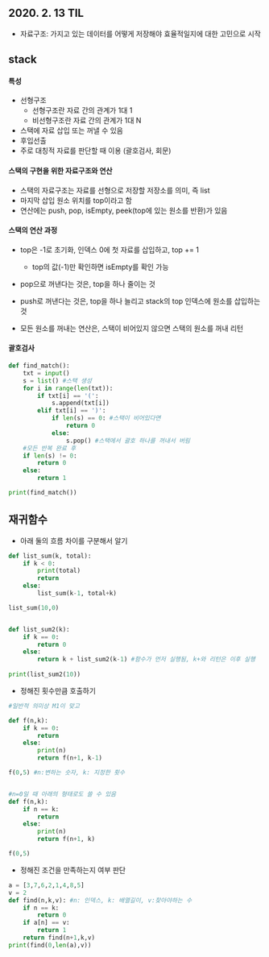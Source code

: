 ## 2020. 2. 13 TIL

- 자료구조: 가지고 있는 데이터를 어떻게 저장해야 효율적일지에 대한 고민으로 시작





## stack



#### 특성

- 선형구조
  - 선형구조란 자료 간의 관계가 1대 1
  - 비선형구조란 자료 간의 관계가 1대 N
- 스택에 자료 삽입 또는 꺼낼 수 있음
- 후입선출
- 주로 대칭적 자료를 판단할 때 이용 (괄호검사, 회문)





#### 스택의 구현을 위한 자료구조와 연산

- 스택의 자료구조는 자료를 선형으로 저장할 저장소를 의미, 즉 list
- 마지막 삽입 원소 위치를 top이라고 함
- 연산에는 push, pop, isEmpty, peek(top에 있는 원소를 반환)가 있음





#### 스택의 연산 과정

- top은 -1로 초기화, 인덱스 0에 첫 자료를 삽입하고, top += 1
  - top의 값(-1)만 확인하면 isEmpty를 확인 가능
- pop으로 꺼낸다는 것은, top을 하나 줄이는 것
- push로 꺼낸다는 것은, top을 하나 늘리고 stack의 top 인덱스에 원소를 삽입하는 것

- 모든 원소를 꺼내는 연산은, 스택이 비어있지 않으면 스택의 원소를 꺼내 리턴





#### 괄호검사

```python
def find_match():
    txt = input()
    s = list() #스택 생성
    for i in range(len(txt)):
        if txt[i] == '(':
            s.append(txt[i])
        elif txt[i] == ')':
            if len(s) == 0: #스택이 비어있다면
                return 0
            else:
                s.pop() #스택에서 괄호 하나를 꺼내서 버림
    #모든 반복 완료 후
    if len(s) != 0:
        return 0
    else:
        return 1

print(find_match())
```





## 재귀함수



- 아래 둘의 흐름 차이를 구분해서 알기

```python
def list_sum(k, total):
    if k < 0:
        print(total)
        return
    else:
        list_sum(k-1, total+k)

list_sum(10,0)


def list_sum2(k):
    if k == 0:
        return 0
    else:
        return k + list_sum2(k-1) #함수가 먼저 실행됨, k+와 리턴은 이후 실행
        
print(list_sum2(10))
```





- 정해진 횟수만큼 호출하기

```python
#일반적 의미상 M1이 맞고

def f(n,k):
    if k == 0:
        return
    else:
        print(n)
        return f(n+1, k-1)

f(0,5) #n:변하는 숫자, k: 지정한 횟수


#n=0일 때 아래의 형태로도 쓸 수 있음
def f(n,k):
    if n == k:
        return
    else:
        print(n)
        return f(n+1, k)

f(0,5)
```



- 정해진 조건을 만족하는지 여부 판단

```python
a = [3,7,6,2,1,4,8,5]
v = 2
def find(n,k,v): #n: 인덱스, k: 배열길이, v:찾아야하는 수
    if n == k:
        return 0
    if a[n] == v:
        return 1
    return find(n+1,k,v)
print(find(0,len(a),v))
```

